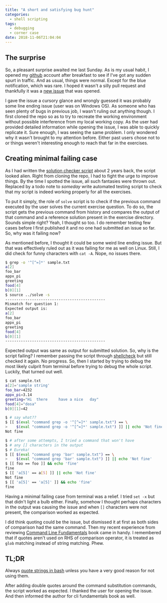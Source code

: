 ```yaml
---
title: "A short and satisfying bug hunt"
categories:
  - shell scripting
tags:
  - debugging
  - corner case
date: 2018-11-06T21:04:04
---
```


## The surprise

So, a pleasant surprise awaited me last Sunday. As is my usual habit, I opened my
[github](https://github.com/learnbyexample) account after breakfast to see if I've
got any sudden spurt in traffic. And as usual, things were normal. Except for the blue
notification, which was rare. I hoped it wasn't a silly pull request and thankfully
it was a [new issue](https://github.com/learnbyexample/Command-line-text-processing/issues/24)
that was opened.

I gave the issue a cursory glance and wrongly guessed it was probably some line ending issue
(user was on Windows OS). As someone who has seen plenty of
bugs in previous job, I wasn't ruling out anything though. I first cloned the repo so as to try
to recreate the working environment without possible interference from my local working copy.
As the user had provided detailed information while opening the issue, I was able to quickly
replicate it. Sure enough, I was seeing the same problem. I only wondered why it wasn't
brought to my attention before. Either past users chose not to or things weren't interesting
enough to reach that far in the exercises.

## Creating minimal failing case

As I had written the [solution checker script](https://github.com/learnbyexample/Command-line-text-processing/blob/master/exercises/GNU_grep/solve)
about 2 years back, the script looked alien.
Right from cloning the repo, I had to fight the urge to improve things. By the time I spotted
the issue, all such fantasies were thrown out. Replaced by a todo note to *someday* write automated
testing script to check that my script is indeed working properly for all the exercises.

To put it simply, the role of `solve` script is to check if the previous command
executed by the user solves the current exercise question. To do so, the script
gets the previous command from history and compares the output of that command
and a reference solution present in the exercise directory. Sounds simple right?
Yeah, I thought so too. I do remember testing few cases before I first published it
and no one had submitted an issue so far. So, why was it failing now?

As mentioned before, I thought it could be some weird line ending issue. But that was
effectively ruled out as it was failing for me as well on Linux. Still, I did check
for funny characters with `cat -A`. Nope, no issues there.

```bash
$ grep -o '^[^=]*' sample.txt
a[2]
foo_bar
appx_pi
greeting
food[4]
b[0][1]
$ source ../solve -s
---------------------------------------------
Mismatch for question 1:
Expected output is:
a[2]
foo_bar
appx_pi
greeting
food[4]
b[0][1]
---------------------------------------------
```

Expected output was same as output for submitted solution. So, why is the script failing?
I remember passing the script through [shellcheck](https://www.shellcheck.net/) but still
checked it again. No progress. So, then I started by trying to debug the most likely
culprit from terminal before trying to debug the whole script. Luckily, that turned out well.

```bash
$ cat sample.txt
a[2]='sample string'
foo_bar=4232
appx_pi=3.14
greeting="Hi  there		have a nice   day"
food[4]="dosa"
b[0][1]=42

$ # say what??
$ [[ $(eval "command grep -o '^[^=]*' sample.txt") == \
>    $(eval "command grep -o '^[^=]*' sample.txt") ]] || echo 'Not fine'
Not fine

$ # after some attempts, I tried a command that won't have
$ # any [] characters in the output
$ # Eureka!
$ [[ $(eval "command grep 'bar' sample.txt") == \
>    $(eval "command grep 'bar' sample.txt") ]] || echo 'Not fine'
$ [[ foo == foo ]] && echo 'fine'
fine
$ [[ 'a[5]' == a[5] ]] || echo 'Not fine'
Not fine
$ [[ 'a[5]' == 'a[5]' ]] && echo 'fine'
fine
```

Having a minimal failing case from terminal was a relief. I tried `set -x` but
that didn't light a bulb either. Finally, somehow I thought perhaps characters
in the output was causing the issue and when `[]` characters were not present,
the comparison worked as expected.

I did think quoting could be the issue, but dismissed it at first as both sides
of comparison had the same command. Then my recent experience from reviewing
[Command Line Fundamentals](https://www.packtpub.com/application-development/command-line-fundamentals)
book came in handy. I remembered that if quotes aren't used on RHS of comparison
operator, it is treated as `glob` matching instead of string matching. Phew.

## TL;DR

Always [quote strings in bash](https://unix.stackexchange.com/questions/131766/why-does-my-shell-script-choke-on-whitespace-or-other-special-characters)
unless you have a very good reason for not using them.

After adding double quotes around the command substitution commands, the script
worked as expected. I thanked the user for opening the issue. And then informed
the author for cli fundamentals book as well.
